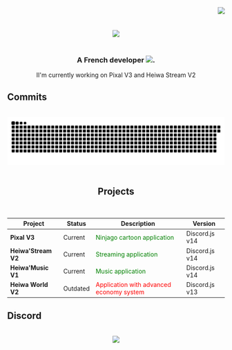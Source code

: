 <div align="right">
  <img src="https://visitor-badge.laobi.icu/badge?page_id=heiwafr" />
</div>

<div>
<br/>
<br/>
<div align="center"><img src="https://raw.githubusercontent.com/heiwafr/heiwafr/main/banner.png"/></div>
<br/>
<h3 align="center">A French developer <img src="https://cdn.discordapp.com/emojis/1233113759103451207.webp" alt="." width="20" height="20"/></h3>
<div align="center">II'm currently working on Pixal V3 and Heiwa Stream V2</div>

<h2>Commits</h2>
<br>
<div align="center">
  <img alt="snake eating my contributions" src="https://raw.githubusercontent.com/heiwafr/heiwafr/output/github-contribution-grid-snake-dark.svg#gh-dark-mode-only" />
  <br/><br/>
</div>

<div align="center">
  <h2>Projects</h2>
  <br/>
  <table>
    <thead>
      <tr>
        <th>Project</th>
        <th>Status</th>
        <th>Description</th>
        <th>Version</th>
      </tr>
    </thead>
    <tbody>
      <tr>
        <td><strong>Pixal V3</strong></td>
        <td>Current</td>
        <td><span style="color:green">Ninjago cartoon application</span></td>
        <td>Discord.js v14</td>
      </tr>
      <tr>
        <td><strong>Heiwa'Stream V2</strong></td>
        <td>Current</td>
        <td><span style="color:green">Streaming application</span></td>
        <td>Discord.js v14</td>
      </tr>
      <tr>
        <td><strong>Heiwa'Music V1</strong></td>
        <td>Current</td>
        <td><span style="color:green">Music application</span></td>
        <td>Discord.js v14</td>
      </tr>
      <tr>
        <td><strong>Heiwa World V2</strong></td>
        <td>Outdated</td>
        <td><span style="color:red">Application with advanced economy system</span></td>
        <td>Discord.js v13</td>
      </tr>
    </tbody>
  </table>
</div>

<h2>Discord</h2>
<br>
<div align="center">
  <a href="https://discord.com/users/1086606341990256650">
  <img src="https://lanyard.cnrad.dev/api/1086606341990256650?animated=true&idleMessage=Probably%20touching%20the%20sky" />
  </a>
  <br/><br/><br/>
</div>

